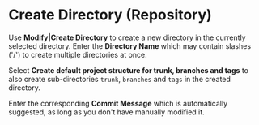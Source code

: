 # Create Directory (Repository)

Use **Modify\|Create Directory** to create a new directory in the
currently selected directory. Enter the **Directory Name** which may
contain slashes ('/') to create multiple directories at once.

Select **Create default project structure for trunk, branches and tags**
to also create sub-directories `trunk`, `branches` and `tags` in the
created directory.

Enter the corresponding **Commit Message** which is automatically
suggested, as long as you don't have manually modified it.
